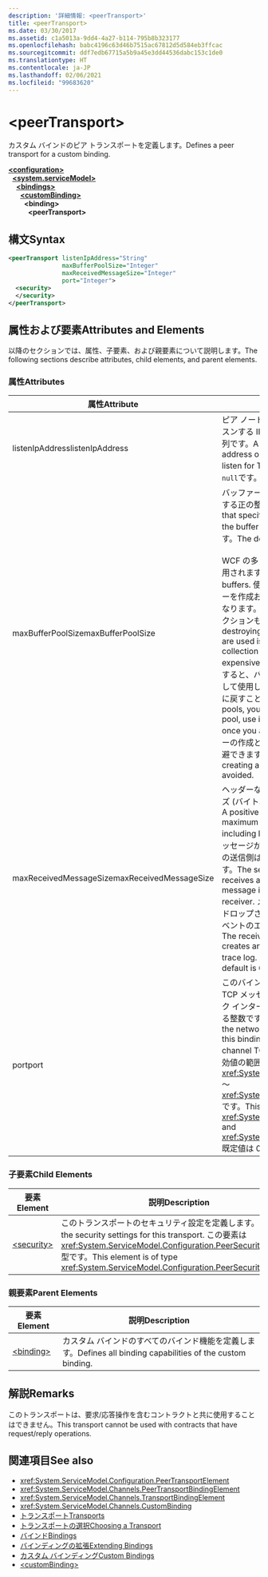 ```yaml
---
description: '詳細情報: <peerTransport>'
title: <peerTransport>
ms.date: 03/30/2017
ms.assetid: c1a5013a-9dd4-4a27-b114-795b8b323177
ms.openlocfilehash: babc4196c63d46b7515ac67812d5d584eb3ffcac
ms.sourcegitcommit: ddf7edb67715a5b9a45e3dd44536dabc153c1de0
ms.translationtype: HT
ms.contentlocale: ja-JP
ms.lasthandoff: 02/06/2021
ms.locfileid: "99683620"
---
```

# \<peerTransport>

<span data-ttu-id="6983e-102">カスタム バインドのピア トランスポートを定義します。</span><span class="sxs-lookup"><span data-stu-id="6983e-102">Defines a peer transport for a custom binding.</span></span>  
  
[**\<configuration>**](../configuration-element.md)\
&nbsp;&nbsp;[**\<system.serviceModel>**](system-servicemodel.md)\
&nbsp;&nbsp;&nbsp;&nbsp;[**\<bindings>**](bindings.md)\
&nbsp;&nbsp;&nbsp;&nbsp;&nbsp;&nbsp;[**\<customBinding>**](custombinding.md)\
&nbsp;&nbsp;&nbsp;&nbsp;&nbsp;&nbsp;&nbsp;&nbsp;**\<binding>**\
&nbsp;&nbsp;&nbsp;&nbsp;&nbsp;&nbsp;&nbsp;&nbsp;&nbsp;&nbsp;**\<peerTransport>**  
  
## <a name="syntax"></a><span data-ttu-id="6983e-103">構文</span><span class="sxs-lookup"><span data-stu-id="6983e-103">Syntax</span></span>  
  
```xml  
<peerTransport listenIpAddress="String"
               maxBufferPoolSize="Integer"
               maxReceivedMessageSize="Integer"
               port="Integer">
  <security>
  </security>
</peerTransport>
```  
  
## <a name="attributes-and-elements"></a><span data-ttu-id="6983e-104">属性および要素</span><span class="sxs-lookup"><span data-stu-id="6983e-104">Attributes and Elements</span></span>  

 <span data-ttu-id="6983e-105">以降のセクションでは、属性、子要素、および親要素について説明します。</span><span class="sxs-lookup"><span data-stu-id="6983e-105">The following sections describe attributes, child elements, and parent elements.</span></span>  
  
### <a name="attributes"></a><span data-ttu-id="6983e-106">属性</span><span class="sxs-lookup"><span data-stu-id="6983e-106">Attributes</span></span>  
  
|<span data-ttu-id="6983e-107">属性</span><span class="sxs-lookup"><span data-stu-id="6983e-107">Attribute</span></span>|<span data-ttu-id="6983e-108">説明</span><span class="sxs-lookup"><span data-stu-id="6983e-108">Description</span></span>|  
|---------------|-----------------|  
|<span data-ttu-id="6983e-109">listenIpAddress</span><span class="sxs-lookup"><span data-stu-id="6983e-109">listenIpAddress</span></span>|<span data-ttu-id="6983e-110">ピア ノードが TCP メッセージをリッスンする IP アドレスを指定する文字列です。</span><span class="sxs-lookup"><span data-stu-id="6983e-110">A string that specifies an IP address on which the peer node will listen for TCP messages.</span></span> <span data-ttu-id="6983e-111">既定では、 `null`です。</span><span class="sxs-lookup"><span data-stu-id="6983e-111">The default is `null`.</span></span>|  
|<span data-ttu-id="6983e-112">maxBufferPoolSize</span><span class="sxs-lookup"><span data-stu-id="6983e-112">maxBufferPoolSize</span></span>|<span data-ttu-id="6983e-113">バッファー プールの最大サイズを指定する正の整数です。</span><span class="sxs-lookup"><span data-stu-id="6983e-113">A positive integer that specifies the maximum size of the buffer pool.</span></span> <span data-ttu-id="6983e-114">既定値は 524288 です。</span><span class="sxs-lookup"><span data-stu-id="6983e-114">The default is 524288.</span></span><br /><br /> <span data-ttu-id="6983e-115">WCF の多くの部分でバッファーが使用されます。</span><span class="sxs-lookup"><span data-stu-id="6983e-115">Many parts of WCF use buffers.</span></span> <span data-ttu-id="6983e-116">使用するたびに毎回バッファーを作成および破壊すると負荷が高くなります。バッファーのガベージ コレクションも同様です。</span><span class="sxs-lookup"><span data-stu-id="6983e-116">Creating and destroying buffers each time they are used is expensive, and garbage collection for buffers is also expensive.</span></span> <span data-ttu-id="6983e-117">バッファー プールを使用すると、バッファーをプールから取得して使用し、作業が終わったらプールに戻すことができます。</span><span class="sxs-lookup"><span data-stu-id="6983e-117">With buffer pools, you can take a buffer from the pool, use it, and return it to the pool once you are done.</span></span> <span data-ttu-id="6983e-118">これで、バッファーの作成と破棄のオーバーヘッドを回避できます。</span><span class="sxs-lookup"><span data-stu-id="6983e-118">Thus the overhead in creating and destroying buffers is avoided.</span></span>|  
|<span data-ttu-id="6983e-119">maxReceivedMessageSize</span><span class="sxs-lookup"><span data-stu-id="6983e-119">maxReceivedMessageSize</span></span>|<span data-ttu-id="6983e-120">ヘッダーなどのメッセージの最大サイズ (バイト単位) を定義する正の整数。</span><span class="sxs-lookup"><span data-stu-id="6983e-120">A positive integer that defines the maximum message size in bytes including headers.</span></span> <span data-ttu-id="6983e-121">受信側にとってメッセージが大きすぎると、メッセージの送信側は SOAP エラーを受け取ります。</span><span class="sxs-lookup"><span data-stu-id="6983e-121">The sender of a message receives a SOAP fault when the message is too large for the receiver.</span></span> <span data-ttu-id="6983e-122">メッセージは受信者によってドロップされ、トレース ログにこのイベントのエントリが作成されます。</span><span class="sxs-lookup"><span data-stu-id="6983e-122">The receiver drops the message and creates an entry of the event in the trace log.</span></span> <span data-ttu-id="6983e-123">既定値は 65536 です。</span><span class="sxs-lookup"><span data-stu-id="6983e-123">The default is 65536.</span></span>|  
|<span data-ttu-id="6983e-124">port</span><span class="sxs-lookup"><span data-stu-id="6983e-124">port</span></span>|<span data-ttu-id="6983e-125">このバインディングがピア チャネルの TCP メッセージを処理するネットワーク インターフェイス ポートを指定する整数です。</span><span class="sxs-lookup"><span data-stu-id="6983e-125">An integer that specifies the network interface port on which this binding will process peer channel TCP messages.</span></span> <span data-ttu-id="6983e-126">この値の有効値の範囲は <xref:System.Net.IPEndPoint.MinPort> ～ <xref:System.Net.IPEndPoint.MaxPort> です。</span><span class="sxs-lookup"><span data-stu-id="6983e-126">This value must be between <xref:System.Net.IPEndPoint.MinPort> and <xref:System.Net.IPEndPoint.MaxPort>.</span></span> <span data-ttu-id="6983e-127">既定値は 0 です。</span><span class="sxs-lookup"><span data-stu-id="6983e-127">The default is 0.</span></span>|  
  
### <a name="child-elements"></a><span data-ttu-id="6983e-128">子要素</span><span class="sxs-lookup"><span data-stu-id="6983e-128">Child Elements</span></span>  
  
|<span data-ttu-id="6983e-129">要素</span><span class="sxs-lookup"><span data-stu-id="6983e-129">Element</span></span>|<span data-ttu-id="6983e-130">説明</span><span class="sxs-lookup"><span data-stu-id="6983e-130">Description</span></span>|  
|-------------|-----------------|  
|[\<security>](security-of-peertransport.md)|<span data-ttu-id="6983e-131">このトランスポートのセキュリティ設定を定義します。</span><span class="sxs-lookup"><span data-stu-id="6983e-131">Defines the security settings for this transport.</span></span> <span data-ttu-id="6983e-132">この要素は <xref:System.ServiceModel.Configuration.PeerSecurityElement> 型です。</span><span class="sxs-lookup"><span data-stu-id="6983e-132">This element is of type <xref:System.ServiceModel.Configuration.PeerSecurityElement>.</span></span>|  
  
### <a name="parent-elements"></a><span data-ttu-id="6983e-133">親要素</span><span class="sxs-lookup"><span data-stu-id="6983e-133">Parent Elements</span></span>  
  
|<span data-ttu-id="6983e-134">要素</span><span class="sxs-lookup"><span data-stu-id="6983e-134">Element</span></span>|<span data-ttu-id="6983e-135">説明</span><span class="sxs-lookup"><span data-stu-id="6983e-135">Description</span></span>|  
|-------------|-----------------|  
|[\<binding>](bindings.md)|<span data-ttu-id="6983e-136">カスタム バインドのすべてのバインド機能を定義します。</span><span class="sxs-lookup"><span data-stu-id="6983e-136">Defines all binding capabilities of the custom binding.</span></span>|  
  
## <a name="remarks"></a><span data-ttu-id="6983e-137">解説</span><span class="sxs-lookup"><span data-stu-id="6983e-137">Remarks</span></span>  

 <span data-ttu-id="6983e-138">このトランスポートは、要求/応答操作を含むコントラクトと共に使用することはできません。</span><span class="sxs-lookup"><span data-stu-id="6983e-138">This transport cannot be used with contracts that have request/reply operations.</span></span>  
  
## <a name="see-also"></a><span data-ttu-id="6983e-139">関連項目</span><span class="sxs-lookup"><span data-stu-id="6983e-139">See also</span></span>

- <xref:System.ServiceModel.Configuration.PeerTransportElement>
- <xref:System.ServiceModel.Channels.PeerTransportBindingElement>
- <xref:System.ServiceModel.Channels.TransportBindingElement>
- <xref:System.ServiceModel.Channels.CustomBinding>
- [<span data-ttu-id="6983e-140">トランスポート</span><span class="sxs-lookup"><span data-stu-id="6983e-140">Transports</span></span>](../../../wcf/feature-details/transports.md)
- [<span data-ttu-id="6983e-141">トランスポートの選択</span><span class="sxs-lookup"><span data-stu-id="6983e-141">Choosing a Transport</span></span>](../../../wcf/feature-details/choosing-a-transport.md)
- [<span data-ttu-id="6983e-142">バインド</span><span class="sxs-lookup"><span data-stu-id="6983e-142">Bindings</span></span>](../../../wcf/bindings.md)
- [<span data-ttu-id="6983e-143">バインディングの拡張</span><span class="sxs-lookup"><span data-stu-id="6983e-143">Extending Bindings</span></span>](../../../wcf/extending/extending-bindings.md)
- [<span data-ttu-id="6983e-144">カスタム バインディング</span><span class="sxs-lookup"><span data-stu-id="6983e-144">Custom Bindings</span></span>](../../../wcf/extending/custom-bindings.md)
- [\<customBinding>](custombinding.md)

